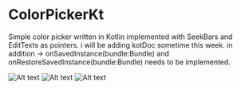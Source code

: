 # ColorPickerKt

Simple color picker written in Kotlin implemented with SeekBars and EditTexts as pointers. i will be adding kotDoc sometime this week. 
in addition -> onSavedInstance(bundle:Bundle) and onRestoreSavedInstance(bundle:Bundle) needs to be implemented.


![Alt text](https://i.ibb.co/pZSgnCQ/Screen-Shot-2020-07-03-at-17-31-30.png) ![Alt text](https://i.ibb.co/rMmPw2B/Screen-Shot-2020-07-03-at-17-31-53.png) ![Alt text](https://i.ibb.co/v1qxHfz/Screen-Shot-2020-07-03-at-17-32-17.png) 
